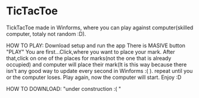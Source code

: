 # TicTacToe
TickTacToe made in Winforms, where you can play against computer(skilled computer, totaly not random :D).

HOW TO PLAY:
Download setup and run the app
There is MASIVE button "PLAY"
You are first...Click,where you want to place your mark.
After that,click on one of the places for marks(not the one that is already occupied) and computer will place their mark(It is this way because there isn't any good way to update every second in Winforms :( ).
repeat until you or the computer loses.
Play again, now the computer will start.
Enjoy :D

HOW TO DOWNLOAD:
"under construction :( "
